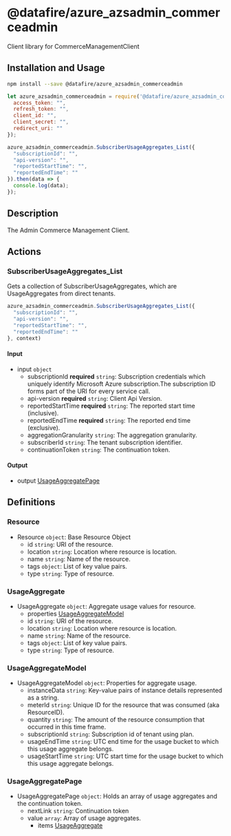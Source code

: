 # @datafire/azure_azsadmin_commerceadmin

Client library for CommerceManagementClient

## Installation and Usage
```bash
npm install --save @datafire/azure_azsadmin_commerceadmin
```
```js
let azure_azsadmin_commerceadmin = require('@datafire/azure_azsadmin_commerceadmin').create({
  access_token: "",
  refresh_token: "",
  client_id: "",
  client_secret: "",
  redirect_uri: ""
});

azure_azsadmin_commerceadmin.SubscriberUsageAggregates_List({
  "subscriptionId": "",
  "api-version": "",
  "reportedStartTime": "",
  "reportedEndTime": ""
}).then(data => {
  console.log(data);
});
```

## Description

The Admin Commerce Management Client.

## Actions

### SubscriberUsageAggregates_List
Gets a collection of SubscriberUsageAggregates, which are UsageAggregates from direct tenants.


```js
azure_azsadmin_commerceadmin.SubscriberUsageAggregates_List({
  "subscriptionId": "",
  "api-version": "",
  "reportedStartTime": "",
  "reportedEndTime": ""
}, context)
```

#### Input
* input `object`
  * subscriptionId **required** `string`: Subscription credentials which uniquely identify Microsoft Azure subscription.The subscription ID forms part of the URI for every service call.
  * api-version **required** `string`: Client Api Version.
  * reportedStartTime **required** `string`: The reported start time (inclusive).
  * reportedEndTime **required** `string`: The reported end time (exclusive).
  * aggregationGranularity `string`: The aggregation granularity.
  * subscriberId `string`: The tenant subscription identifier.
  * continuationToken `string`: The continuation token.

#### Output
* output [UsageAggregatePage](#usageaggregatepage)



## Definitions

### Resource
* Resource `object`: Base Resource Object
  * id `string`: URI of the resource.
  * location `string`: Location where resource is location.
  * name `string`: Name of the resource.
  * tags `object`: List of key value pairs.
  * type `string`: Type of resource.

### UsageAggregate
* UsageAggregate `object`: Aggregate usage values for resource.
  * properties [UsageAggregateModel](#usageaggregatemodel)
  * id `string`: URI of the resource.
  * location `string`: Location where resource is location.
  * name `string`: Name of the resource.
  * tags `object`: List of key value pairs.
  * type `string`: Type of resource.

### UsageAggregateModel
* UsageAggregateModel `object`: Properties for aggregate usage.
  * instanceData `string`: Key-value pairs of instance details represented as a string.
  * meterId `string`: Unique ID for the resource that was consumed (aka ResourceID).
  * quantity `string`: The amount of the resource consumption that occurred in this time frame.
  * subscriptionId `string`: Subscription id of tenant using plan.
  * usageEndTime `string`: UTC end time for the usage bucket to which this usage aggregate belongs.
  * usageStartTime `string`: UTC start time for the usage bucket to which this usage aggregate belongs.

### UsageAggregatePage
* UsageAggregatePage `object`: Holds an array of usage aggregates and the continuation token.
  * nextLink `string`: Continuation token
  * value `array`: Array of usage aggregates.
    * items [UsageAggregate](#usageaggregate)



